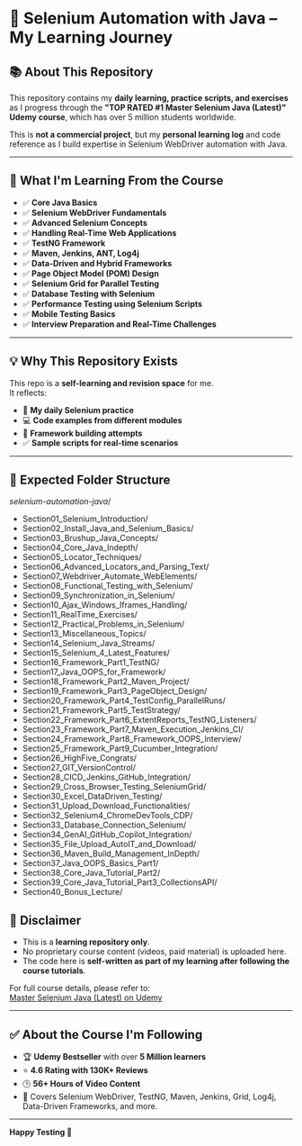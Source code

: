 # 🚀 Selenium Automation with Java – My Learning Journey

## 📚 About This Repository
This repository contains my **daily learning, practice scripts, and exercises** as I progress through the **"TOP RATED #1 Master Selenium Java (Latest)" Udemy course**, which has over 5 million students worldwide.

This is **not a commercial project**, but my **personal learning log** and code reference as I build expertise in Selenium WebDriver automation with Java.

---

## 🎯 What I'm Learning From the Course
- ✅ **Core Java Basics**
- ✅ **Selenium WebDriver Fundamentals**
- ✅ **Advanced Selenium Concepts**
- ✅ **Handling Real-Time Web Applications**
- ✅ **TestNG Framework**
- ✅ **Maven, Jenkins, ANT, Log4j**
- ✅ **Data-Driven and Hybrid Frameworks**
- ✅ **Page Object Model (POM) Design**
- ✅ **Selenium Grid for Parallel Testing**
- ✅ **Database Testing with Selenium**
- ✅ **Performance Testing using Selenium Scripts**
- ✅ **Mobile Testing Basics**
- ✅ **Interview Preparation and Real-Time Challenges**

---

## 💡 Why This Repository Exists
This repo is a **self-learning and revision space** for me.  
It reflects:
- 📅 **My daily Selenium practice**
- 💻 **Code examples from different modules**
- 🎯 **Framework building attempts**
- ✅ **Sample scripts for real-time scenarios**

---
## 📂 Expected Folder Structure

*selenium-automation-java*/
- Section01_Selenium_Introduction/
- Section02_Install_Java_and_Selenium_Basics/
- Section03_Brushup_Java_Concepts/
- Section04_Core_Java_Indepth/
- Section05_Locator_Techniques/
- Section06_Advanced_Locators_and_Parsing_Text/
- Section07_Webdriver_Automate_WebElements/
- Section08_Functional_Testing_with_Selenium/
- Section09_Synchronization_in_Selenium/
- Section10_Ajax_Windows_Iframes_Handling/
- Section11_RealTime_Exercises/
- Section12_Practical_Problems_in_Selenium/
- Section13_Miscellaneous_Topics/
- Section14_Selenium_Java_Streams/
- Section15_Selenium_4_Latest_Features/
- Section16_Framework_Part1_TestNG/
- Section17_Java_OOPS_for_Framework/
- Section18_Framework_Part2_Maven_Project/
- Section19_Framework_Part3_PageObject_Design/
- Section20_Framework_Part4_TestConfig_ParallelRuns/
- Section21_Framework_Part5_TestStrategy/
- Section22_Framework_Part6_ExtentReports_TestNG_Listeners/
- Section23_Framework_Part7_Maven_Execution_Jenkins_CI/
- Section24_Framework_Part8_Framework_OOPS_Interview/
- Section25_Framework_Part9_Cucumber_Integration/
- Section26_HighFive_Congrats/
- Section27_GIT_VersionControl/
- Section28_CICD_Jenkins_GitHub_Integration/
- Section29_Cross_Browser_Testing_SeleniumGrid/
- Section30_Excel_DataDriven_Testing/
- Section31_Upload_Download_Functionalities/
- Section32_Selenium4_ChromeDevTools_CDP/
- Section33_Database_Connection_Selenium/
- Section34_GenAI_GitHub_Copilot_Integration/
- Section35_File_Upload_AutoIT_and_Download/
- Section36_Maven_Build_Management_InDepth/
- Section37_Java_OOPS_Basics_Part1/
- Section38_Core_Java_Tutorial_Part2/
- Section39_Core_Java_Tutorial_Part3_CollectionsAPI/
- Section40_Bonus_Lecture/




## 🚧 Disclaimer
- This is a **learning repository only**.  
- No proprietary course content (videos, paid material) is uploaded here.  
- The code here is **self-written as part of my learning after following the course tutorials**.

For full course details, please refer to:  
[Master Selenium Java (Latest) on Udemy](https://www.udemy.com/course/selenium-real-time-examplesinterview-questions/)

---

## ✅ About the Course I'm Following
- 🏆 **Udemy Bestseller** with over **5 Million learners**  
- ⭐ **4.6 Rating with 130K+ Reviews**  
- 🕒 **56+ Hours of Video Content**  
- 📄 Covers Selenium WebDriver, TestNG, Maven, Jenkins, Grid, Log4j, Data-Driven Frameworks, and more.

---
**Happy Testing 🚀**
